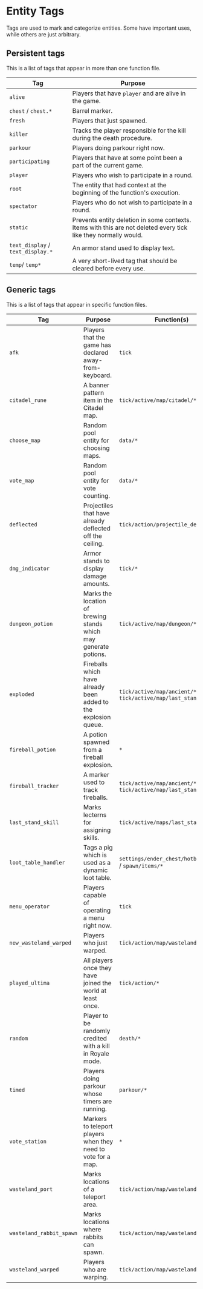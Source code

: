 # Entity Tags

Tags are used to mark and categorize entities. Some have important uses, while others are just arbitrary.

## Persistent tags

This is a list of tags that appear in more than one function file.

Tag|Purpose
-|-
`alive`|Players that have `player` and are alive in the game.
`chest` / `chest.*`|Barrel marker.
`fresh`|Players that just spawned.
`killer`|Tracks the player responsible for the kill during the death procedure.
`parkour`|Players doing parkour right now.
`participating`|Players that have at some point been a part of the current game.
`player`|Players who wish to participate in a round.
`root`|The entity that had context at the beginning of the function's execution.
`spectator`|Players who do not wish to participate in a round.
`static`|Prevents entity deletion in some contexts. Items with this are not deleted every tick like they normally would.
`text_display` / `text_display.*`|An armor stand used to display text.
`temp`/ `temp*`|A very short-lived tag that should be cleared before every use.

## Generic tags

This is a list of tags that appear in specific function files.

Tag|Purpose|Function(s)
-|-|-
`afk`|Players that the game has declared away-from-keyboard.|`tick`
`citadel_rune`|A banner pattern item in the Citadel map.|`tick/active/map/citadel/*`
`choose_map`|Random pool entity for choosing maps.|`data/*`
`vote_map`|Random pool entity for vote counting.|`data/*`
`deflected`|Projectiles that have already deflected off the ceiling.|`tick/action/projectile_deflect`
`dmg_indicator`|Armor stands to display damage amounts.|`tick/*`
`dungeon_potion`|Marks the location of brewing stands which may generate potions.|`tick/active/map/dungeon/*`
`exploded`|Fireballs which have already been added to the explosion queue.|`tick/active/map/ancient/*` / `tick/active/map/last_stand.*`
`fireball_potion`|A potion spawned from a fireball explosion.|`*`
`fireball_tracker`|A marker used to track fireballs.|`tick/active/map/ancient/*` / `tick/active/map/last_stand.*`
`last_stand_skill`|Marks lecterns for assigning skills.|`tick/active/maps/last_stand/*`
`loot_table_handler`|Tags a pig which is used as a dynamic loot table.|`settings/ender_chest/hotbar/maps/*` /  `spawn/items/*`
`menu_operator`|Players capable of operating a menu right now.|`tick`
`new_wasteland_warped`|Players who just warped.|`tick/action/map/wasteland/*`
`played_ultima`|All players once they have joined the world at least once.|`tick/action/*`
`random`|Player to be randomly credited with a kill in Royale mode.|`death/*`
`timed`|Players doing parkour whose timers are running.|`parkour/*`
`vote_station`|Markers to teleport players when they need to vote for a map.|`*`
`wasteland_port`|Marks locations of a teleport area.|`tick/action/map/wasteland/*`
`wasteland_rabbit_spawn`|Marks locations where rabbits can spawn.|`tick/action/map/wasteland/*`
`wasteland_warped`|Players who are warping.|`tick/action/map/wasteland/*`
